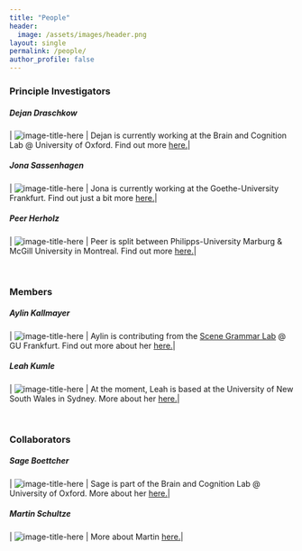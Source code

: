 ```yaml
---
title: "People"
header:
  image: /assets/images/header.png
layout: single
permalink: /people/
author_profile: false
---
```




### Principle Investigators

##### Dejan Draschkow

| ![image-title-here](https://github.com/VirtualDataLab/VirtualDataLab.github.io/blob/master/assets/images/dejan_draschkow.png?raw=true) | Dejan is currently working at the Brain and Cognition Lab @ University of Oxford. Find out more [here.](https://www.draschkow.com/)|

##### Jona Sassenhagen

| ![image-title-here](https://github.com/VirtualDataLab/VirtualDataLab.github.io/blob/master/assets/images/Jona_Sassenhagen.png?raw=true) | Jona is currently working at the Goethe-University Frankfurt. Find out just a bit more [here.](https://jona-sassenhagen.github.io/cv/)|

##### Peer Herholz

| ![image-title-here](https://github.com/VirtualDataLab/VirtualDataLab.github.io/blob/master/assets/images/Peer_Herholz.png?raw=true) | Peer is split between Philipps-University Marburg & McGill University in Montreal. Find out more [here.](https://peerherholz.github.io/)|

&nbsp;
&nbsp;
&nbsp;

### Members

##### Aylin Kallmayer

| ![image-title-here](https://github.com/VirtualDataLab/VirtualDataLab.github.io/blob/master/assets/images/Aylin_Kallmayer.png?raw=true)  | Aylin is contributing from the [Scene Grammar Lab](https://www.scenegrammarlab.com/people/) @ GU Frankfurt. Find out more about her [here.](https://aylinsgl.github.io/)|

##### Leah Kumle

| ![image-title-here](https://github.com/VirtualDataLab/VirtualDataLab.github.io/blob/master/assets/images/Leah_Kumle.png?raw=true) | At the moment, Leah is based at the University of New South Wales in Sydney. More about her [here.](https://lkumle.github.io/vitae/)|

&nbsp;
&nbsp;
&nbsp;

### Collaborators

##### Sage Boettcher

| ![image-title-here](https://github.com/VirtualDataLab/VirtualDataLab.github.io/blob/master/assets/images/Sage_Boettcher.png?raw=true) | Sage is part of the Brain and Cognition Lab @ University of Oxford. More about her [here.](https://sageboettcher.jimdo.com/)|

##### Martin Schultze

| ![image-title-here](https://github.com/VirtualDataLab/VirtualDataLab.github.io/blob/master/assets/images/Martin_Schulze.png?raw=true) | More about Martin [here.](https://www.ewi-psy.fu-berlin.de/einrichtungen/arbeitsbereiche/psymeth/mitarbeiter_ehemalige/schultze/index.html)|
